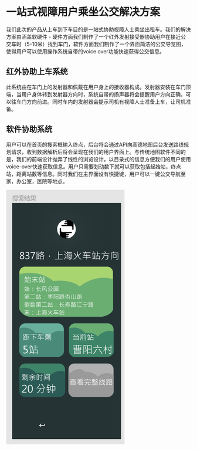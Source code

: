 # 一站式视障用户乘坐公交解决方案
我们此次的产品从上车到下车目的是一站式协助视障人士乘坐出租车。我们的解决方案由涵盖软硬件 - 硬件方面我们制作了一个红外发射接受器协助用户在接近公交车时（5-10米）找到车门，软件方面我们制作了一个界面简洁的公交导览图，使得用户可以使用操作系统自带的voice over功能快速获得公交信息。

## 红外协助上车系统
此系统由在车门上的发射器和佩戴在用户身上的接收器构成。发射器安装在车门顶端，当用户身体转到发射器方向时，系统自带的扬声器将会提醒用户方向正确，可以往车门方向前进。同时车内的发射器会提示司机有视障人士准备上车，让司机准备。

## 软件协助系统
用户可以在首页的搜索框输入终点，后台将会通过API向高德地图后台发送路线规划请求，收到数据解析后将会呈现在我们的用户界面上。与传统地图软件不同的是，我们的前端设计抛弃了线性的浏览设计，以目录式的信息方便我们的用户使用voice-over快速获取信息。用户只需要划动数下就可以获取包括起始站，终点站，距离站数等信息。同时我们在主界面设有快捷键，用户可以一键公交导航至家，办公室，医院等地点。

![](/信息无障碍13+15/interface/任意搜索结果.png)
